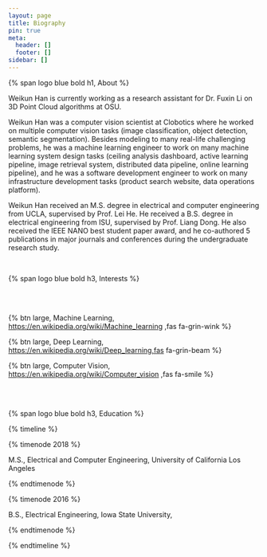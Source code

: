 ```yaml
---
layout: page
title: Biography
pin: true
meta:
  header: []
  footer: []
sidebar: []
---
```


{% span logo blue bold h1, About %}

Weikun Han is currently working as a research assistant for Dr. Fuxin Li on 3D Point Cloud algorithms at OSU. 

Weikun Han was a computer vision scientist at Clobotics where he worked on multiple computer vision tasks (image classification, object detection, semantic segmentation). Besides modeling to many real-life challenging problems, he was a machine learning engineer to work on many machine learning system design tasks (ceiling analysis dashboard, active learning pipeline, image retrieval system, distributed data pipeline, online learning pipeline), and he was a software development engineer to work on many infrastructure development tasks (product search website, data operations platform). 

Weikun Han received an M.S. degree in electrical and computer engineering from UCLA, supervised by Prof. Lei He. He received a B.S. degree in electrical engineering from ISU, supervised by Prof. Liang Dong. He also received the IEEE NANO best student paper award, and he co-authored 5 publications in major journals and conferences during the undergraduate research study.

<br/>

{% span logo blue bold h3, Interests %}

<br/>
<br/>

{% btn large, Machine Learning, https://en.wikipedia.org/wiki/Machine_learning ,fas fa-grin-wink %} 


{% btn large, Deep Learning, https://en.wikipedia.org/wiki/Deep_learning,fas fa-grin-beam %} 


{% btn large, Computer Vision,  https://en.wikipedia.org/wiki/Computer_vision ,fas fa-smile %}

<br/>
<br/>

{% span logo blue bold h3, Education %}

{% timeline %}

{% timenode 2018 %}

M.S., Electrical and Computer Engineering, University of California Los Angeles

{% endtimenode %}

{% timenode 2016 %}

B.S., Electrical Engineering, Iowa State University, 

{% endtimenode %}

{% endtimeline %}

  



